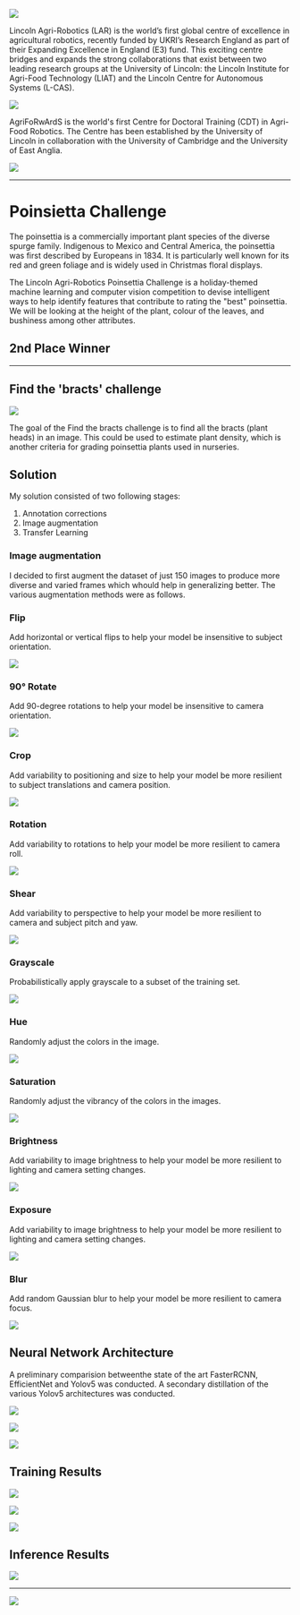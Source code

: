 ![](documentation_files/Capture.PNG)

Lincoln Agri-Robotics (LAR) is the world’s first global centre of excellence in agricultural robotics, recently funded by UKRI’s Research England as part of their Expanding Excellence in England (E3) fund. This exciting centre bridges and expands the strong collaborations that exist between two leading research groups at the University of Lincoln: the Lincoln Institute for Agri-Food Technology (LIAT) and the Lincoln Centre for Autonomous Systems (L-CAS).

![](documentation_files/1.jpg)

AgriFoRwArdS is the world's first Centre for Doctoral Training (CDT) in Agri-Food Robotics. The Centre has been established by the University of Lincoln in collaboration with the University of Cambridge and the University of East Anglia.

![](documentation_files/AgriForwards.svg)

---
# Poinsietta Challenge

The poinsettia is a commercially important plant species of the diverse spurge family. Indigenous to Mexico and Central America, the poinsettia was first described by Europeans in 1834. It is particularly well known for its red and green foliage and is widely used in Christmas floral displays.

The Lincoln Agri-Robotics Poinsettia Challenge is a holiday-themed machine learning and computer
vision competition to devise intelligent ways to help identify features that contribute to rating the
"best" poinsettia. We will be looking at the height of the plant, colour of the leaves, and bushiness
among other attributes.

## 2nd Place Winner

---
## Find the 'bracts' challenge

![](documentation_files/poinsettia_test1.jpg)

The goal of the Find the bracts challenge is to find all the bracts (plant heads) in an image. This
could be used to estimate plant density, which is another criteria for grading poinsettia plants used
in nurseries.

## Solution

My solution consisted of two following stages:
1. Annotation corrections
2. Image augmentation
3. Transfer Learning

### Image augmentation

I decided to first augment the dataset of just 150 images to produce more diverse and varied frames which whould help in generalizing better. 
The various augmentation methods were as follows.

### Flip

Add horizontal or vertical flips to help your model be insensitive to subject orientation.

![](documentation_files/1.PNG)

### 90° Rotate
Add 90-degree rotations to help your model be insensitive to camera orientation.

![](documentation_files/2.PNG)

### Crop
Add variability to positioning and size to help your model be more resilient to subject translations and camera position.

![](documentation_files/3.PNG)

### Rotation
Add variability to rotations to help your model be more resilient to camera roll.

![](documentation_files/4.PNG)

### Shear
Add variability to perspective to help your model be more resilient to camera and subject pitch and yaw.

![](documentation_files/5.PNG)

### Grayscale
Probabilistically apply grayscale to a subset of the training set.

![](documentation_files/6.PNG)

### Hue
Randomly adjust the colors in the image.

![](documentation_files/7.PNG)

### Saturation
Randomly adjust the vibrancy of the colors in the images.

![](documentation_files/8.PNG)

### Brightness
Add variability to image brightness to help your model be more resilient to lighting and camera setting changes.

![](documentation_files/9.PNG)

### Exposure
Add variability to image brightness to help your model be more resilient to lighting and camera setting changes.

![](documentation_files/10.PNG)

### Blur
Add random Gaussian blur to help your model be more resilient to camera focus.

![](documentation_files/11.PNG)

## Neural Network Architecture
A preliminary comparision betweenthe state of the art FasterRCNN, EfficientNet and Yolov5
was conducted. A secondary distillation of the various Yolov5 architectures was conducted.

![](documentation_files/ffd.png)

![](documentation_files/yolov5.png)

![](documentation_files/yolo.png)

## Training Results
![](documentation_files/precision_recall_curve.png)

![](documentation_files/pr.png)

![](documentation_files/cf.PNG)

## Inference Results
![](documentation_files/test_batch1_pred.jpg)

---

![](documentation_files/unnamed.png)